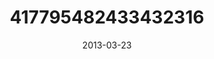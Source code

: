 ---
title: "417795482433432316"
image: "2013-03-23 18.52.04 417795482433432316_46248401"
date: "2013-03-23"
type: "photo"
---